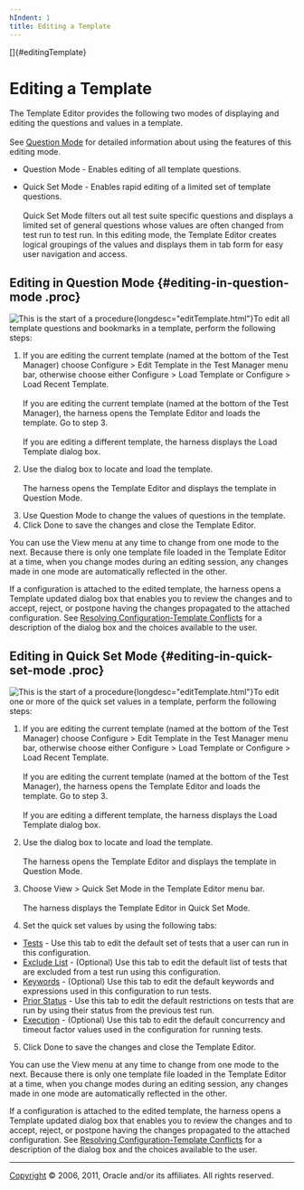 ```yaml
---
hIndent: 1
title: Editing a Template
---
```


[]{#editingTemplate}

# Editing a Template

The Template Editor provides the following two modes of displaying and editing the questions and
values in a template.\
\
See [Question Mode](questionModeTE.html) for detailed information about using the features of this
editing mode.

-   Question Mode - Enables editing of all template questions.

<!-- -->

-   Quick Set Mode - Enables rapid editing of a limited set of template questions.\
    \
    Quick Set Mode filters out all test suite specific questions and displays a limited set of
    general questions whose values are often changed from test run to test run. In this editing
    mode, the Template Editor creates logical groupings of the values and displays them in tab form
    for easy user navigation and access.

## Editing in Question Mode {#editing-in-question-mode .proc}

![This is the start of a procedure](../../images/hg_proc.gif){longdesc="editTemplate.html"}To edit
all template questions and bookmarks in a template, perform the following steps:

1.  If you are editing the current template (named at the bottom of the Test Manager) choose
    Configure \> Edit Template in the Test Manager menu bar, otherwise choose either Configure \>
    Load Template or Configure \> Load Recent Template.\
    \
    If you are editing the current template (named at the bottom of the Test Manager), the harness
    opens the Template Editor and loads the template. Go to step 3.\
    \
    If you are editing a different template, the harness displays the Load Template dialog box.

<!-- -->

2.  Use the dialog box to locate and load the template.\
    \
    The harness opens the Template Editor and displays the template in Question Mode.

<!-- -->

3.  Use Question Mode to change the values of questions in the template.
4.  Click Done to save the changes and close the Template Editor.

You can use the View menu at any time to change from one mode to the next. Because there is only one
template file loaded in the Template Editor at a time, when you change modes during an editing
session, any changes made in one mode are automatically reflected in the other.

If a configuration is attached to the edited template, the harness opens a Template updated dialog
box that enables you to review the changes and to accept, reject, or postpone having the changes
propagated to the attached configuration. See [Resolving Configuration-Template
Conflicts](../templates/resolveConflicts.html) for a description of the dialog box and the choices
available to the user.

## Editing in Quick Set Mode {#editing-in-quick-set-mode .proc}

![This is the start of a procedure](../../images/hg_proc.gif){longdesc="editTemplate.html"}To edit
one or more of the quick set values in a template, perform the following steps:

1.  If you are editing the current template (named at the bottom of the Test Manager) choose
    Configure \> Edit Template in the Test Manager menu bar, otherwise choose either Configure \>
    Load Template or Configure \> Load Recent Template.\
    \
    If you are editing the current template (named at the bottom of the Test Manager), the harness
    opens the Template Editor and loads the template. Go to step 3.\
    \
    If you are editing a different template, the harness displays the Load Template dialog box.

<!-- -->

2.  Use the dialog box to locate and load the template.\
    \
    The harness opens the Template Editor and displays the template in Question Mode.

<!-- -->

3.  Choose View \> Quick Set Mode in the Template Editor menu bar.\
    \
    The harness displays the Template Editor in Quick Set Mode.

<!-- -->

4.  Set the quick set values by using the following tabs:

-   [Tests](testsTabTE.html) - Use this tab to edit the default set of tests that a user can run in
    this configuration.
-   [Exclude List](excludeTabTE.html) - (Optional) Use this tab to edit the default list of tests
    that are excluded from a test run using this configuration.
-   [Keywords](keywordsTabTE.html) - (Optional) Use this tab to edit the default keywords and
    expressions used in this configuration to run tests.
-   [Prior Status](statusTabTE.html) - Use this tab to edit the default restrictions on tests that
    are run by using their status from the previous test run.
-   [Execution](execTabTE.html) - (Optional) Use this tab to edit the default concurrency and
    timeout factor values used in the configuration for running tests.

5.  Click Done to save the changes and close the Template Editor.

You can use the View menu at any time to change from one mode to the next. Because there is only one
template file loaded in the Template Editor at a time, when you change modes during an editing
session, any changes made in one mode are automatically reflected in the other.

If a configuration is attached to the edited template, the harness opens a Template updated dialog
box that enables you to review the changes and to accept, reject, or postpone having the changes
propagated to the attached configuration. See [Resolving Configuration-Template
Conflicts](../templates/resolveConflicts.html) for a description of the dialog box and the choices
available to the user.

----------------------------------------------------------------------------------------------------

[Copyright](../copyright.html) © 2006, 2011, Oracle and/or its affiliates. All rights reserved.
